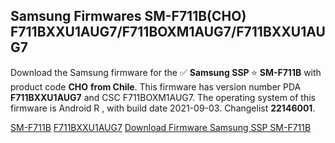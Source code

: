 <h2>Samsung Firmwares SM-F711B(CHO) F711BXXU1AUG7/F711BOXM1AUG7/F711BXXU1AUG7</h2>
Download the Samsung firmware for the ✅ <strong>Samsung SSP </strong> ⭐ <strong>SM-F711B</strong> with product code <strong>CHO</strong> <strong> from Chile</strong>. This firmware has version number PDA <strong>F711BXXU1AUG7</strong> and CSC F711BOXM1AUG7. The operating system of this firmware is Android R , with build date 2021-09-03. Changelist <strong>22146001</strong>.


[SM-F711B](https://samfirm.shop/samsung/model/SM-F711B)
[F711BXXU1AUG7](https://samfirm.shop/samsung/pda/F711BXXU1AUG7)
[Download Firmware Samsung SSP SM-F711B](https://samfirm.shop/samsung/firmware/452430)
